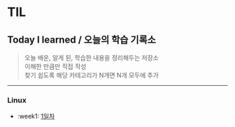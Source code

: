 # TIL
## Today I learned / 오늘의 학습 기록소
>오늘 배운, 알게 된, 학습한 내용을 정리해두는 저장소  
>이해한 만큼만 직접 작성  
>찾기 쉽도록 해당 카테고리가 N개면 N개 모두에 추가
----------------------------------------------------------------------------------------------------------------------
### Linux
* :week1: [1일차](https://github.com/younghyeok-k/TIL/blob/main/Linux/week1.md)
